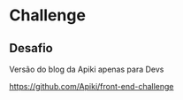 # Challenge

## Desafio
Versão do blog da Apiki apenas para Devs

https://github.com/Apiki/front-end-challenge

